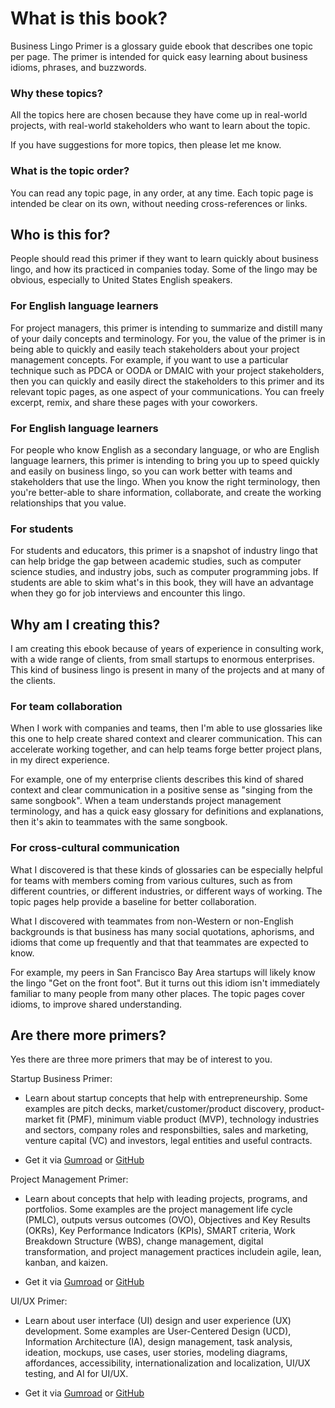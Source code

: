 # What is this book?

Business Lingo Primer is a glossary guide ebook that describes one topic per page. The primer is intended for quick easy learning about business idioms, phrases, and buzzwords.


### Why these topics?

All the topics here are chosen because they have come up in real-world projects, with real-world stakeholders who want to learn about the topic.

If you have suggestions for more topics, then please let me know.


### What is the topic order?

You can read any topic page, in any order, at any time. Each topic page is intended be clear on its own, without needing cross-references or links.


## Who is this for?

People should read this primer if they want to learn quickly about business lingo, and how its practiced in companies today. Some of the lingo may be obvious, especially to United States English speakers.


### For English language learners

For project managers, this primer is intending to summarize and distill many of your daily concepts and terminology. For you, the value of the primer is in being able to quickly and easily teach stakeholders about your project management concepts. For example, if you want to use a particular technique such as PDCA or OODA or DMAIC with your project stakeholders, then you can quickly and easily direct the stakeholders to this primer and its relevant topic pages, as one aspect of your communications. You can freely excerpt, remix, and share these pages with your coworkers.


### For English language learners

For people who know English as a secondary language, or who are English language learners, this primer is intending to bring you up to speed quickly and easily on business lingo, so you can work better with teams and stakeholders that use the lingo. When you know the right terminology, then you're better-able to share information, collaborate, and create the working relationships that you value.


### For students

For students and educators, this primer is a snapshot of industry lingo that can help bridge the gap between academic studies, such as computer science studies, and industry jobs, such as computer programming jobs. If students are able to skim what's in this book, they will have an advantage when they go for job interviews and encounter this lingo.


## Why am I creating this?

I am creating this ebook because of  years of experience in consulting work, with a wide range of clients, from small startups to enormous enterprises. This kind of business lingo is present in many of the projects and at many of the clients.


### For team collaboration

When I work with companies and teams, then I'm able to use glossaries like this one to help create shared context and clearer communication. This can accelerate working together, and can help teams forge better project plans, in my direct experience.

For example, one of my enterprise clients describes this kind of shared context and clear communication in a positive sense as "singing from the same songbook". When a team understands project management terminology, and has a quick easy glossary for definitions and explanations, then it's akin to teammates with the same songbook.


### For cross-cultural communication

What I discovered is that these kinds of glossaries can be especially helpful for teams with members coming from various cultures, such as from different countries, or different industries, or different ways of working. The topic pages help provide a baseline for better collaboration.

What I discovered with teammates from non-Western or non-English backgrounds is that business has many social quotations, aphorisms, and idioms that come up frequently and that that teammates are expected to know. 

For example, my peers in San Francisco Bay Area startups will likely know the lingo "Get on the front foot". But it turns out this idiom isn't immediately familiar to many people from many other places. The topic pages cover idioms, to improve shared understanding.


## Are there more primers?

Yes there are three more primers that may be of interest to you.

Startup Business Primer: 

* Learn about startup concepts that help with entrepreneurship. Some examples are pitch decks, market/customer/product discovery, product-market fit (PMF), minimum viable product (MVP), technology industries and sectors, company roles and responsbilties, sales and marketing, venture capital (VC) and investors, legal entities and useful contracts.

* Get it via [Gumroad](https://gumroad.com/l/startup-business-primer) or [GitHub](https://github.com/sixarm/startup-business-primer)

Project Management Primer:

* Learn about concepts that help with leading projects, programs, and portfolios. Some examples are the project management life cycle (PMLC), outputs versus outcomes (OVO), Objectives and Key Results (OKRs), Key Performance Indicators (KPIs), SMART criteria, Work Breakdown Structure (WBS), change management, digital transformation, and project management practices includein agile, lean, kanban, and kaizen.

* Get it via [Gumroad](https://gumroad.com/l/project-management-primer) or [GitHub](https://github.com/sixarm/project-management-primer)

UI/UX Primer:

* Learn about user interface (UI) design and user experience (UX) development. Some examples are User-Centered Design (UCD), Information Architecture (IA), design management, task analysis, ideation, mockups, use cases, user stories, modeling diagrams, affordances, accessibility, internationalization and localization, UI/UX testing, and AI for UI/UX. 

* Get it via [Gumroad](https://gumroad.com/l/ui-uix-primer) or [GitHub](https://github.com/sixarm/ui-uix-primer)
